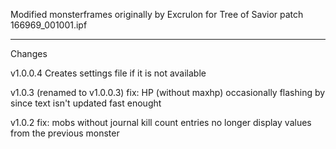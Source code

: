 Modified monsterframes originally by Excrulon for Tree of Savior patch 166969_001001.ipf

---
Changes

v1.0.0.4
Creates settings file if it is not available

v1.0.3 (renamed to v1.0.0.3)
fix: HP (without maxhp) occasionally flashing by since text isn't updated fast enought

v1.0.2
fix: mobs without journal kill count entries no longer display values from the previous monster
